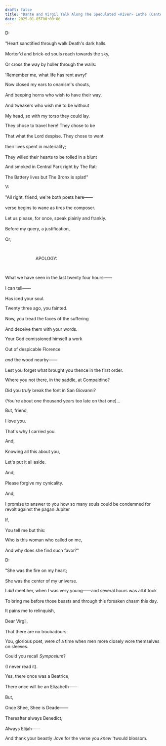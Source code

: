 ```yaml
---
draft: false
title: "Dante and Virgil Talk Along The Speculated «River» Lethe (Canto 1 : 2)"
date: 2025-01-05T00:00:00
---
```

D: <br>  
"Heart sanctified through walk Death's dark halls. <br>  
Morter'd and brick-ed souls reach towards the sky, <br>  
Or cross the way by holler through the walls: <br>  
'Remember me, what life has rent awry!'

Now closed my ears to onanism's shouts, <br>  
And beeping horns who wish to have their way, <br>  
And tweakers who wish me to be without <br>  
My head, so with my torso they could lay. 

They chose to travel here! They chose to be <br>  
That what the Lord despise. They chose to want <br>  
their lives spent in materiality; <br>  
They willed their hearts to be rolled in a blunt 

And smoked in Central Park right by The Rat: <br>  
The Battery lives but The Bronx is splat!"

V: <br>  
"All right, friend, we're both poets here—— <br>  
verse begins to wane as tires the composer. <br>  
Let us please, for once, speak plainly and frankly. <br>  
Before my query, a justification, <br>  
Or, 

&nbsp;

&nbsp;&nbsp;&nbsp;&nbsp;&nbsp;&nbsp;&nbsp;&nbsp;&nbsp;&nbsp;&nbsp;&nbsp;&nbsp;&nbsp;&nbsp;&nbsp;&nbsp;&nbsp;&nbsp;&nbsp;&nbsp;&nbsp;&nbsp;&nbsp;&nbsp;APOLOGY: <br>  

&nbsp;

What we have seen in the last twenty four hours—— <br>  
I can tell—— <br>  
Has iced your soul. 

Twenty three ago, you fainted. <br>  
Now, you tread the faces of the suffering <br>  
And deceive them with your words. 

Your God comissioned himself a work <br>  
Out of despicable Florence <br>  
*and* the wood nearby—— <br>  
Lest you forget what brought you thence in the first order. 

Where you not there, in the saddle, at Compaldino? <br>  
Did you *truly* break the font in San Giovanni? <br>  
(You're about one thousand years too late on that one)...

But, friend, <br>  
I love you. <br>  
That's why I carried you. 

And, <br>  
Knowing all this about you, <br>  
Let's put it all aside. <br>  
And, <br>  
Please forgive my cynicality. <br>  
And, <br>  
I promise to answer to you how so many souls could be condemned for revolt against the pagan Jupiter <br>  
If, <br>  
You tell me but this:

Who is this woman who called on me, <br>  
And why does she find such favor?"

D: <br>  
"She was the fire on my heart; <br>  
She was the center of my universe. 

I *did* meet her, when I was very young——and several hours was all it took <br>  
To bring me before those beasts and through this forsaken chasm this day.

It pains me to relinquish, <br>  
Dear Virgil, <br>  
That there are no troubadours:

You, glorious poet, were of a time when men more closely wore themselves on sleeves.

Could you recall *Symposium*? <br>  
(I never read it).

Yes, there once was a Beatrice, <br>  
There once will be an Elizabeth—— <br>  
But, <br>  
Once Shee, Shee is Deade—— <br>  
Thereafter always Benedict, <br>  
Always Elijah——

And thank your beastly Jove for the verse you *knew* 'twould blossom. 
